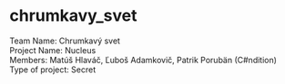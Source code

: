 # chrumkavy_svet
Team Name: Chrumkavý svet<br />
Project Name: Nucleus<br />
Members: Matúš Hlaváč, Ľuboš Adamkovič, Patrik Porubän (C#ndition)<br />
Type of project: Secret<br />
